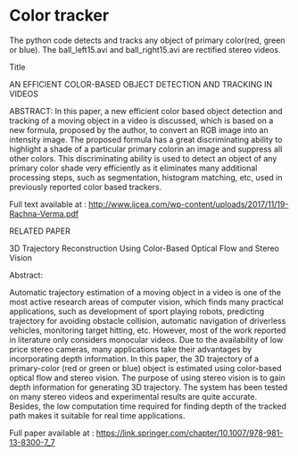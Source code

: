 # Color tracker
The python code detects and tracks any object of primary color(red, green or blue). The ball_left15.avi and ball_right15.avi are rectified stereo videos.


Title

AN EFFICIENT COLOR-BASED OBJECT DETECTION AND TRACKING IN VIDEOS


ABSTRACT: In this paper, a new efficient color based object detection and tracking of a moving object in a video is discussed, which is based on a new formula, 
proposed by the author, to convert an RGB image into an intensity image. The proposed formula has a great discriminating ability to highlight a shade of a particular 
primary colorin an image and suppress all other colors. This discriminating ability is used to detect an object of any primary color shade very efficiently as
it eliminates many additional processing steps, such as segmentation, histogram matching, etc, used in previously reported color based trackers.


Full text available at :
http://www.ijcea.com/wp-content/uploads/2017/11/19-Rachna-Verma.pdf

RELATED PAPER

3D Trajectory Reconstruction Using Color-Based Optical Flow and Stereo Vision

Abstract:

Automatic trajectory estimation of a moving object in a video is one of the most active research areas of computer vision, which finds many practical applications, 
such as development of sport playing robots, predicting trajectory for avoiding obstacle collision, automatic navigation of driverless vehicles, monitoring target hitting, etc. 
However, most of the work reported in literature only considers monocular videos. Due to the availability of low price stereo cameras, many applications take their advantages 
by incorporating depth information. In this paper, the 3D trajectory of a primary-color (red or green or blue) object is estimated using color-based optical flow and stereo vision.
The purpose of using stereo vision is to gain depth information for generating 3D trajectory. The system has been tested on many stereo videos and experimental results are quite accurate. Besides, the low computation time required for finding depth of the tracked path makes it suitable for real time applications.

Full paper available at : 
    https://link.springer.com/chapter/10.1007/978-981-13-8300-7_7 

